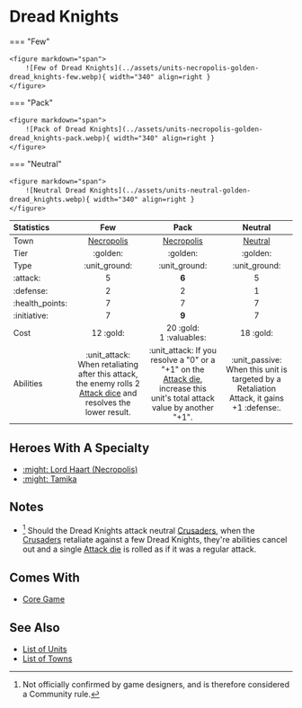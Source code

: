 # Dread Knights

=== "Few"

    <figure markdown="span">
        ![Few of Dread Knights](../assets/units-necropolis-golden-dread_knights-few.webp){ width="340" align=right }
    </figure>

=== "Pack"

    <figure markdown="span">
        ![Pack of Dread Knights](../assets/units-necropolis-golden-dread_knights-pack.webp){ width="340" align=right }
    </figure>

=== "Neutral"

    <figure markdown="span">
        ![Neutral Dread Knights](../assets/units-neutral-golden-dread_knights.webp){ width="340" align=right }
    </figure>


| Statistics | Few | Pack | Neutral |
| :--- | :---: | :---: | :---: |
| Town | [Necropolis](../towns/necropolis.md) | [Necropolis](../towns/necropolis.md) | [Neutral](../towns/neutral.md) |
| Tier | :golden: | :golden: | :golden: |
| Type | :unit_ground: | :unit_ground: | :unit_ground: |
| :attack: | 5 | **6** | 5 |
| :defense: | 2 | 2 | 1 |
| :health_points: | 7 | 7 | 7 |
| :initiative: | 7 | **9** | 7 |
| Cost | 12 :gold: | 20 :gold:<br>1 :valuables: | 18 :gold: |
| Abilities | :unit_attack: When retaliating after this attack, the enemy rolls 2 [Attack dice](../dice.md#attack-die) and resolves the lower result. | :unit_attack: If you resolve a "0" or a "+1" on the [Attack die](../dice.md#attack-die), increase this unit's total attack value by another "+1". | :unit_passive: When this unit is targeted by a Retaliation Attack, it gains +1 :defense:. |


## Heroes With A Specialty

- [:might: Lord Haart (Necropolis)](../heroes/lord_haart_necropolis.md#specialty)
- [:might: Tamika](../heroes/tamika.md#specialty)


## Notes

- [^1] Should the Dread Knights attack neutral [Crusaders](../units/crusaders.md), when the [Crusaders](../units/crusaders.md) retaliate against a few Dread Knights, they're abilities cancel out and a single [Attack die](../dice.md#attack-die) is rolled as if it was a regular attack.


## Comes With

- [Core Game](../content/core_game.md)


## See Also

- [List of Units](index.md)
- [List of Towns](../towns/index.md)


[^1]: Not officially confirmed by game designers, and is therefore considered a Community rule.